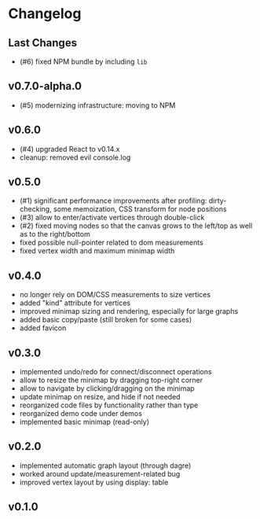 # Changelog

## Last Changes

- (#6) fixed NPM bundle by including `lib`


## v0.7.0-alpha.0

- (#5) modernizing infrastructure: moving to NPM


## v0.6.0

- (#4) upgraded React to v0.14.x
- cleanup: removed evil console.log


## v0.5.0

- (#1) significant performance improvements after profiling:
  dirty-checking, some memoization, CSS transform for node positions
- (#3) allow to enter/activate vertices through double-click
- (#2) fixed moving nodes so that the canvas grows to the left/top as well as to the right/bottom
- fixed possible null-pointer related to dom measurements
- fixed vertex width and maximum minimap width


## v0.4.0

- no longer rely on DOM/CSS measurements to size vertices
- added "kind" attribute for vertices
- improved minimap sizing and rendering, especially for large graphs
- added basic copy/paste (still broken for some cases)
- added favicon


## v0.3.0

- implemented undo/redo for connect/disconnect operations
- allow to resize the minimap by dragging top-right corner
- allow to navigate by clicking/dragging on the minimap
- update minimap on resize, and hide if not needed
- reorganized code files by functionality rather than type
- reorganized demo code under demos
- implemented basic minimap (read-only)


## v0.2.0

- implemented automatic graph layout (through dagre)
- worked around update/measurement-related bug
- improved vertex layout by using display: table


## v0.1.0
